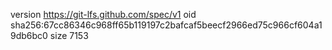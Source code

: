 version https://git-lfs.github.com/spec/v1
oid sha256:67cc86346c968ff65b119197c2bafcaf5beecf2966ed75c966cf604a19db6bc0
size 7153
